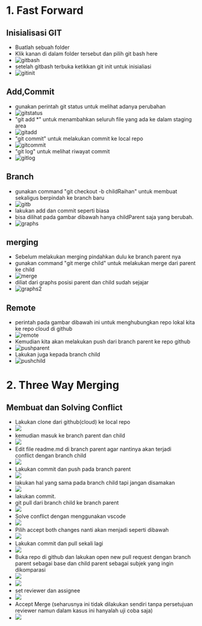 # 1. Fast Forward

## Inisialisasi GIT
- Buatlah sebuah folder
- Klik kanan di dalam folder tersebut dan pilih git bash here
- ![gitbash](images/gitbash.png)
- setelah gitbash terbuka ketikkan git init untuk inisialiasi
- ![gitinit](images/gitInit.png)

## Add,Commit
- gunakan perintah git status untuk melihat adanya perubahan
- ![gitstatus](images/gitstatus.png)
- "git add *" untuk menambahkan seluruh file yang ada ke dalam staging area
- ![gitadd](images/gitadd.png)
- "git commit" untuk melakukan commit ke local repo
- ![gitcommit](images/gitcommit.png)
- "git log" untuk melihat riwayat commit
- ![gitlog](images/gitlog.png)

## Branch
- gunakan command "git checkout -b childRaihan" untuk membuat sekaligus berpindah ke branch baru
- ![gitb](images/git-b.png)
- lakukan add dan commit seperti biasa
- bisa dilihat pada gambar dibawah hanya childParent saja yang berubah.
- ![graphs](images/graphs.png)

## merging
- Sebelum melakukan merging pindahkan dulu ke branch parent nya
- gunakan command "git merge child" untuk melakukan merge dari parent ke child
- ![merge](images/merge.png)
- diliat dari graphs posisi parent dan child sudah sejajar
- ![graphs2](images/graphs2.png)

## Remote
- perintah pada gambar dibawah ini untuk menghubungkan repo lokal kita ke repo cloud di github
- ![remote](images/gitremote.png)
- Kemudian kita akan melakukan push dari branch parent ke repo github
- ![pushparent](images/pushparent.png)
- Lakukan juga kepada branch child
- ![pushchild](images/pushchild.png)

# 2. Three Way Merging
## Membuat dan Solving Conflict
- Lakukan clone dari github(cloud) ke local repo
- ![](images/gitclone.png)
- kemudian masuk ke branch parent dan child
- ![](images/branchin.png)
- Edit file readme.md di branch parent agar nantinya akan terjadi    
conflict dengan branch child
- ![](images/editparent.png)
- Lakukan commit dan push pada branch parent
- ![](images/pushcommit.png)
- lakukan hal yang sama pada branch child tapi jangan disamakan
- ![](images/editchild.png)
- lakukan commit.
- git pull dari branch child ke branch parent
- ![](images/Pulling.png)
- Solve conflict dengan menggunakan vscode
- ![](images/solving.png)
- Pilih accept both changes nanti akan menjadi seperti dibawah
- ![](images/bothchanges.png)
- Lakukan commit dan pull sekali lagi
- ![](images/pulls.png)
- Buka repo di github dan lakukan open new pull request dengan branch parent sebagai base dan child parent sebagai subjek yang ingin dikomparasi
- ![](images/createNewPR.png)
- ![](images/createPR.png)
- set reviewer dan assignee
- ![](images/sett.png)
- Accept Merge (seharusnya ini tidak dilakukan sendiri tanpa persetujuan reviewer namun dalam kasus ini hanyalah uji coba saja)
- ![](images/mergePR.png)